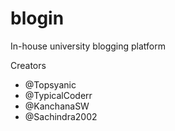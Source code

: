 # blogin
In-house university blogging platform

Creators
  - @Topsyanic
  - @TypicalCoderr
  - @KanchanaSW
  - @Sachindra2002
